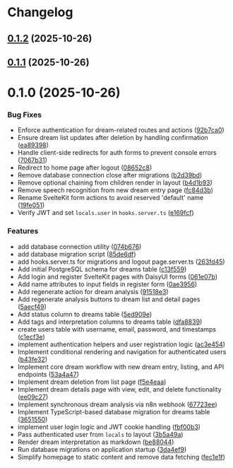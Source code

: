 # Changelog

## [0.1.2](https://github.com/vercel/examples/compare/0.1.1...0.1.2) (2025-10-26)

## [0.1.1](https://github.com/vercel/examples/compare/0.1.0...0.1.1) (2025-10-26)

# 0.1.0 (2025-10-26)


### Bug Fixes

* Enforce authentication for dream-related routes and actions ([92b7ca0](https://github.com/vercel/examples/commit/92b7ca0891fd1d652cf2f336737325fdfa8496f1))
* Ensure dream list updates after deletion by handling confirmation ([ea89398](https://github.com/vercel/examples/commit/ea893988d7058c698b359be1c5688b5bfd331bb4))
* Handle client-side redirects for auth forms to prevent console errors ([7067b31](https://github.com/vercel/examples/commit/7067b31ee4dc52072fee68a272557cbb1f6b8962))
* Redirect to home page after logout ([08652c8](https://github.com/vercel/examples/commit/08652c8c9c3d03cf084f1bb00ebcaf1a26fe007f))
* Remove database connection close after migrations ([b2d39bd](https://github.com/vercel/examples/commit/b2d39bd53c4a82fc164dce515a6a2253b875aff9))
* Remove optional chaining from children render in layout ([b4d1b93](https://github.com/vercel/examples/commit/b4d1b937f3df31bec8d0b21d2e88739383674ae7))
* Remove speech recognition from new dream entry page ([fc84d3b](https://github.com/vercel/examples/commit/fc84d3b82b91d148cc02c42284fb80f63c4bbd22))
* Rename SvelteKit form actions to avoid reserved 'default' name ([19fe051](https://github.com/vercel/examples/commit/19fe0517eeb06f4be9e70fc10973339c51e31178))
* Verify JWT and set `locals.user` in `hooks.server.ts` ([e169fcf](https://github.com/vercel/examples/commit/e169fcfcd42389e7c147c3fa4fd52de582149852))


### Features

* add database connection utility ([074b676](https://github.com/vercel/examples/commit/074b6764bdbd9e3ca9a8cb7cf3ddfa6e6a94589e))
* add database migration script ([85de6df](https://github.com/vercel/examples/commit/85de6df99c0c55ff39c496218bbd9d6c7aab169f))
* add hooks.server.ts for migrations and logout page.server.ts ([263fd45](https://github.com/vercel/examples/commit/263fd458dbc5f2c4e972aef349a5d2f3cc732e75))
* Add initial PostgreSQL schema for dreams table ([c13f559](https://github.com/vercel/examples/commit/c13f55926edcbde7fad3ea147b0f2c5670b34f43))
* Add login and register SvelteKit pages with DaisyUI forms ([061e07b](https://github.com/vercel/examples/commit/061e07b772d44e41c7e820e2781303ae24a44e4b))
* Add name attributes to input fields in register form ([0ae3956](https://github.com/vercel/examples/commit/0ae395686acce7b41e1d95dd94e70cc316cf15ca))
* Add regenerate action for dream analysis ([91518e3](https://github.com/vercel/examples/commit/91518e31e72d62acd8c3a5a430c0348370b83755))
* Add regenerate analysis buttons to dream list and detail pages ([5aecf49](https://github.com/vercel/examples/commit/5aecf49cf07b6e9d7f5eb17cd81c0af6b83cc630))
* Add status column to dreams table ([5ed909e](https://github.com/vercel/examples/commit/5ed909e6044251faa12a626ac751a6da624e024b))
* Add tags and interpretation columns to dreams table ([dfa8839](https://github.com/vercel/examples/commit/dfa883989705b52f50a991b2ca33c11eff3d94af))
* create users table with username, email, password, and timestamps ([c1ecf3e](https://github.com/vercel/examples/commit/c1ecf3e7b23786d4271d336d97a45686a1fcd2da))
* implement authentication helpers and user registration logic ([ac3e454](https://github.com/vercel/examples/commit/ac3e4540855039879bce2a39ccdd5c46ab0d46d8))
* Implement conditional rendering and navigation for authenticated users ([b43fe32](https://github.com/vercel/examples/commit/b43fe3227254e2550f8b06002dcd5cccfe0cd51e))
* Implement core dream workflow with new dream entry, listing, and API endpoints ([53a4a47](https://github.com/vercel/examples/commit/53a4a473e7c224382d59a87b42bd9307317305ec))
* Implement dream deletion from list page ([f5e4eaa](https://github.com/vercel/examples/commit/f5e4eaa1965dbd1fceef5191f6d63aba0dd26b0a))
* Implement dream details page with view, edit, and delete functionality ([ee09c27](https://github.com/vercel/examples/commit/ee09c27e86874153a0d0184d11de01df774ad568))
* Implement synchronous dream analysis via n8n webhook ([67723ee](https://github.com/vercel/examples/commit/67723eea853e34dcae8c2d52ff7d0cf58f01bf7e))
* Implement TypeScript-based database migration for dreams table ([3651550](https://github.com/vercel/examples/commit/3651550ff80ab4c77da1a1a867cb0631f75a8698))
* implement user login logic and JWT cookie handling ([fbf00b3](https://github.com/vercel/examples/commit/fbf00b37ef2217877747d1c1d73d2a1e109bb3d3))
* Pass authenticated user from `locals` to layout ([3b5a49a](https://github.com/vercel/examples/commit/3b5a49a6cf8463d7b608545a0fe32bf90fab2fef))
* Render dream interpretation as markdown ([be88044](https://github.com/vercel/examples/commit/be88044f1a45aeeb847e069efb7c1130b1fdbad4))
* Run database migrations on application startup ([3da4ef9](https://github.com/vercel/examples/commit/3da4ef9ae4c4e29758f6144ab999df44d93a22c6))
* Simplify homepage to static content and remove data fetching ([fec1e1f](https://github.com/vercel/examples/commit/fec1e1f6627c86d4daf361050e6646a9145bd76d))
